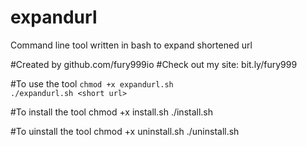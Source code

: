 # expandurl
Command line tool written in bash to expand shortened url

#Created by github.com/fury999io
#Check out my site: bit.ly/fury999

#To use the tool
```chmod +x expandurl.sh``` <br>
```./expandurl.sh <short url>```

#To install the tool
chmod +x install.sh
./install.sh

#To uinstall the tool
chmod +x uninstall.sh
./uninstall.sh

